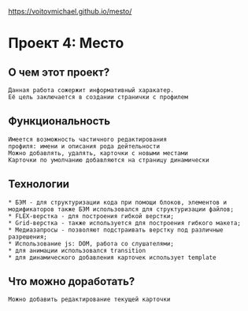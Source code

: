https://voitovmichael.github.io/mesto/
# Проект 4: Место

## О чем этот проект?
	Данная работа сожержит информативный харакатер.
	Её цель заключается в создании странички с профилем

## Функциональность
	Имеется возможность частичного редактирования
	профиля: имени и описания рода дейтельности
	Можно добавлять, удалять, карточки с новыми местами
	Карточки по умолчанию добавляются на страницу динамически

## Технологии
	* БЭМ - для структуризации кода при помощи блоков, элементов и модификаторов также БЭМ использовался для структуризации файлов; 
	* FLEX-верстка - для построения гибкой верстки;
	* Grid-верстка - также используется для построения гибкого макета;
	* Медиазапросы - позволяют подстраивать верстку под различные разрешения;
	* Использование js: DOM, работа со слушателями;
	* для анимации использовался transition
	* для динамического добавления карточек использует template

## Что можно доработать?
	Можно добавить редактирование текущей карточки